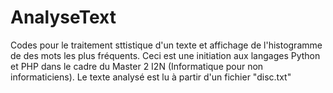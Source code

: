 # AnalyseText
Codes pour le traitement sttistique d'un texte et affichage de l'histogramme de des mots les plus fréquents.
Ceci est une initiation aux langages  Python et PHP dans le cadre du Master 2 I2N (Informatique pour non informaticiens).
Le texte analysé est lu à partir d'un fichier "disc.txt"
